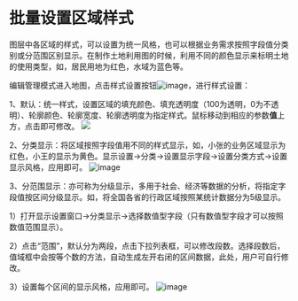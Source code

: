 # 批量设置区域样式

图层中各区域的样式，可以设置为统一风格，也可以根据业务需求按照字段值分类别或分范围区别显示。在制作土地利用图的时候，利用不同的颜色显示来标明土地的使用类型，如，居民用地为红色，水域为蓝色等。

编辑管理模式进入地图，点击样式设置按钮![image](https://pic.dituwuyou.com/map%2Fpicture%2Ficon%2Fheatstyle.png)，进行样式设置：

1、默认：统一样式，设置区域的填充颜色、填充透明度（100为透明，0为不透明）、轮廓颜色、轮廓宽度、轮廓透明度为指定样式。鼠标移动到相应的参数**值**上方，点击即可修改。
![](https://pic.dituwuyou.com/map%2Fpicture%2Fregion-style-setting-01.png)

2、分类显示：将区域按照字段值用不同的样式显示，如，小张的业务区域显示为红色，小王的显示为黄色。显示设置->分类->设置显示字段->设置分类方式->设置显示风格，应用即可。
![image](https://pic.dituwuyou.com/map%2Fpicture%2Fregion-style-setting-2.png)

3、分范围显示：亦可称为分级显示，多用于社会、经济等数据的分析，将指定字段值按区间分级显示。如，将全国各省的行政区域按照某统计数据分为5级显示。

1）打开显示设置窗口->分类显示->选择数值型字段（只有数值型字段才可以按照数值范围显示）。

2）点击“范围”，默认分为两段，点击下拉列表框，可以修改段数。选择段数后，值域框中会按等个数的方法，自动生成左开右闭的区间数据，此处，用户可自行修改。

3）设置每个区间的显示风格，应用即可。
![image](https://pic.dituwuyou.com/map%2Fpicture%2Fregion-style-setting-03.png)

